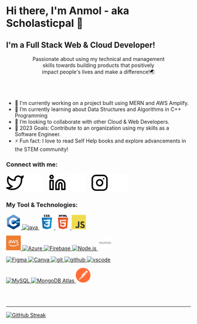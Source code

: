 

<!--
**Scholasticpal/Scholasticpal** is a ✨ _special_ ✨ repository because its `README.md` (this file) appears on your GitHub profile.

Here are some ideas to get you started:

- 🔭 I’m currently working on ...
- 🌱 I’m currently learning ...
- 👯 I’m looking to collaborate on ...
- 🤔 I’m looking for help with ...
- 💬 Ask me about ...
- 📫 How to reach me: ...
- 😄 Pronouns: ...
- ⚡ Fun fact: ...
-->

# Hi there, I'm Anmol - aka Scholasticpal 👋 



## I'm a Full Stack Web & Cloud Developer!

<p align="center"> 
Passionate about using my technical and management <br>
skills towards building products that positively <br>
 impact people's lives and make a difference!🌏 </p>
 
 <br>
 <br>

- 🔭 I'm currently working on a project built using MERN and AWS Amplify.
- 🌱 I’m currently learning about Data Structures and Algorithms in C++ Programming
- 👯 I’m looking to collaborate with other Cloud & Web Developers.
- 🥅 2023 Goals: Contribute to an organization using my skills as a Software Engineer.
- ⚡ Fun fact: I love to read Self Help books and explore advancements in the STEM community!

### Connect with me:


[![website](./img/twitter-light.svg)](https://twitter.com/AnmolGa46309921#gh-light-mode-only)
[![website](./img/twitter-dark.svg)](https://twitter.com/AnmolGa46309921#gh-dark-mode-only)
&nbsp;&nbsp;
[![website](./img/linkedin-light.svg)](https://www.linkedin.com/in/anmol-garg-790516203/#gh-light-mode-only)
[![website](./img/linkedin-dark.svg)](https://www.linkedin.com/in/anmol-garg-790516203/#gh-dark-mode-only )
&nbsp;&nbsp;
[![website](./img/instagram-light.svg)](https://www.instagram.com/anmol_garg2001/#gh-light-mode-only)
[![website](./img/instagram-dark.svg)](https://www.instagram.com/anmol_garg2001/#gh-dark-mode-only)

### My Tool & Technologies:

<p align="left"> 

<a href="https://www.geeksforgeeks.org/c-plus-plus/" target="_blank"> <img src="https://raw.githubusercontent.com/devicons/devicon/master/icons/cplusplus/cplusplus-original.svg" alt="cplusplus" width="40" height="40"/> </a> <a href="https://legacy.reactjs.org/" target="_blank"> <img src="https://cdn.jsdelivr.net/gh/devicons/devicon/icons/react/react-original.svg" alt="java" width="40" height="40"/> </a> <a href="https://www.w3schools.com/css/" target="_blank"> <img src="https://raw.githubusercontent.com/devicons/devicon/master/icons/css3/css3-original-wordmark.svg" alt="css3" width="40" height="40"/> </a> <a href="https://developer.mozilla.org/en-US/docs/Web/HTML" target="_blank"> <img src="https://raw.githubusercontent.com/devicons/devicon/master/icons/html5/html5-original-wordmark.svg" alt="html5" width="40" height="40"/> </a> <a href="https://developer.mozilla.org/en-US/docs/Web/JavaScript" target="_blank"> <img src="https://raw.githubusercontent.com/devicons/devicon/master/icons/javascript/javascript-original.svg" alt="javascript" width="40" height="40"/> </a>

<a href="https://aws.amazon.com/?nc2=h_lg" target="_blank"> <img src="https://github.com/Scholasticpal/Scholasticpal/blob/main/img/aws-svg.svg" alt="AWS" width="40" height="40"/> </a> <a href="https://azure.microsoft.com/en-in" target="_blank"> <img src="https://cdn.jsdelivr.net/gh/devicons/devicon/icons/azure/azure-original.svg" alt="Azure" width="40" height="40"/> </a> <a href="https://firebase.google.com/" target="_blank"> <img src="https://cdn.jsdelivr.net/gh/devicons/devicon/icons/firebase/firebase-plain-wordmark.svg" alt="Firebase" width="40" height="40"/> </a> <a href="https://nodejs.org/en/docs" target="_blank"> <img src="https://cdn.jsdelivr.net/gh/devicons/devicon/icons/nodejs/nodejs-original.svg" alt="Node.js" width="40" height="40"/> </a> <a href="https://expressjs.com/" target="_blank"> <img src="https://github.com/Scholasticpal/Scholasticpal/blob/main/img/ex-svg.svg" alt="Express.js" width="40" height="40"/> </a>

<a href="https://www.figma.com/" target="_blank"> <img src="https://upload.wikimedia.org/wikipedia/commons/3/33/Figma-logo.svg" alt="Figma" width="40" height="40" /> </a>  <a href="https://www.canva.com/en_gb/" target="_blank"> <img src="https://cdn.jsdelivr.net/gh/devicons/devicon/icons/canva/canva-original.svg" alt="Canva" width="40" height="40"/> </a> <a href="https://git-scm.com/" target="_blank"> <img src="https://cdn.jsdelivr.net/gh/devicons/devicon/icons/git/git-original.svg" alt="git" width="40" height="40" /> </a><a href="https://github.com/about" target="_blank"> <img src="https://user-images.githubusercontent.com/3369400/139447912-e0f43f33-6d9f-45f8-be46-2df5bbc91289.png" alt="github" width="40" height="40"/> </a> <a href="https://code.visualstudio.com/" target="_blank"> <img src="https://cdn.jsdelivr.net/gh/devicons/devicon/icons/vscode/vscode-original.svg" alt="vscode" width="40" height="40"/> </a>
 

<a href="https://dev.mysql.com/doc/" target="_blank"> <img src="https://cdn.jsdelivr.net/gh/devicons/devicon/icons/mysql/mysql-plain.svg" alt="MySQL" width="40" height="40"/> </a> <a href="https://www.mongodb.com/atlas/database" target="_blank"> <img src="https://cdn.jsdelivr.net/gh/devicons/devicon/icons/mongodb/mongodb-plain-wordmark.svg" alt="MongoDB Atlas" width="40" height="40"/> </a> <a href="https://www.postman.com/" target="_blank"> <img src="https://github.com/Scholasticpal/Scholasticpal/blob/main/img/postman-icon-svgrepo-com.svg" alt="Postman" width="40" height="40"/> </a>

<br />
<br />

---




 [![GitHub Streak](http://github-readme-streak-stats.herokuapp.com?user=Scholasticpal&theme=tokyonight_duo&fire=D825DD)](https://git.io/streak-stats)
